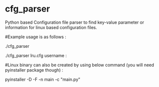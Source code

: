 # cfg_parser
Python based Configuration file parser to find key-value parameter or information for linux based configuration files.

#Example usage is as follows :

./cfg_parser <path-to-the-file> <parameter-OR-key-search-string> <key-value-separator>

./cfg_parser lru.cfg username :

#Linux binary can also be created by using below command (you will need pyinstaller package though) :

pyinstaller -D -F -n main -c "main.py"
